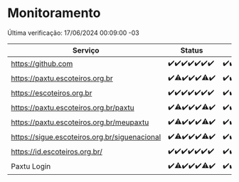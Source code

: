# Monitoramento

Última verificação: 17/06/2024 00:09:00 -03

|Serviço|Status|Últimas 24h|
|---|---|---|
|https://github.com|<span title="2024-06-10: OK=25">✔️</span><span title="2024-06-11: OK=24">✔️</span><span title="2024-06-12: OK=24">✔️</span><span title="2024-06-13: OK=24">✔️</span><span title="2024-06-14: OK=24">✔️</span><span title="2024-06-15: OK=24">✔️</span><span title="2024-06-16: OK=4">✔️</span>|<span title="16/06/2024 01:08:00 -03 : 200">✔️</span><span title="16/06/2024 02:07:00 -03 : 200">✔️</span><span title="16/06/2024 03:09:00 -03 : 200">✔️</span><span title="16/06/2024 04:07:00 -03 : 200">✔️</span><span title="16/06/2024 05:08:00 -03 : 200">✔️</span><span title="16/06/2024 06:08:00 -03 : 200">✔️</span><span title="16/06/2024 07:06:00 -03 : 200">✔️</span><span title="16/06/2024 08:06:00 -03 : 200">✔️</span><span title="16/06/2024 09:11:00 -03 : 200">✔️</span><span title="16/06/2024 10:07:00 -03 : 200">✔️</span><span title="16/06/2024 11:06:00 -03 : 200">✔️</span><span title="16/06/2024 12:07:00 -03 : 200">✔️</span><span title="16/06/2024 13:07:00 -03 : 200">✔️</span><span title="16/06/2024 14:04:00 -03 : 200">✔️</span><span title="16/06/2024 15:08:00 -03 : 200">✔️</span><span title="16/06/2024 16:07:00 -03 : 200">✔️</span><span title="16/06/2024 17:06:00 -03 : 200">✔️</span><span title="16/06/2024 18:06:00 -03 : 200">✔️</span><span title="16/06/2024 19:07:00 -03 : 200">✔️</span><span title="16/06/2024 20:07:00 -03 : 200">✔️</span><span title="16/06/2024 21:34:00 -03 : 200">✔️</span><span title="16/06/2024 22:56:00 -03 : 200">✔️</span><span title="16/06/2024 23:30:00 -03 : 200">✔️</span><span title="17/06/2024 00:09:00 -03 : 200">✔️</span>|
|https://paxtu.escoteiros.org.br|<span title="2024-06-10: OK=25">✔️</span><span title="2024-06-11: OK=23, Falhas=1">⚠️</span><span title="2024-06-12: OK=24">✔️</span><span title="2024-06-13: OK=24">✔️</span><span title="2024-06-14: OK=24">✔️</span><span title="2024-06-15: OK=23, Falhas=1">⚠️</span><span title="2024-06-16: OK=4">✔️</span>|<span title="16/06/2024 01:08:00 -03 : 200">✔️</span><span title="16/06/2024 02:07:00 -03 : 200">✔️</span><span title="16/06/2024 03:09:00 -03 : 200">✔️</span><span title="16/06/2024 04:07:00 -03 : 200">✔️</span><span title="16/06/2024 05:08:00 -03 : 200">✔️</span><span title="16/06/2024 06:08:00 -03 : 200">✔️</span><span title="16/06/2024 07:06:00 -03 : 200">✔️</span><span title="16/06/2024 08:06:00 -03 : 200">✔️</span><span title="16/06/2024 09:11:00 -03 : 200">✔️</span><span title="16/06/2024 10:07:00 -03 : 200">✔️</span><span title="16/06/2024 11:06:00 -03 : 200">✔️</span><span title="16/06/2024 12:07:00 -03 : 200">✔️</span><span title="16/06/2024 13:07:00 -03 : 200">✔️</span><span title="16/06/2024 14:04:00 -03 : 200">✔️</span><span title="16/06/2024 15:08:00 -03 : 200">✔️</span><span title="16/06/2024 16:07:00 -03 : 200">✔️</span><span title="16/06/2024 17:06:00 -03 : 200">✔️</span><span title="16/06/2024 18:06:00 -03 : 200">✔️</span><span title="16/06/2024 19:07:00 -03 : 200">✔️</span><span title="16/06/2024 20:07:00 -03 : 200">✔️</span><span title="16/06/2024 21:34:00 -03 : 200">✔️</span><span title="16/06/2024 22:56:00 -03 : 200">✔️</span><span title="16/06/2024 23:30:00 -03 : 200">✔️</span><span title="17/06/2024 00:09:00 -03 : 200">✔️</span>|
|https://escoteiros.org.br|<span title="2024-06-10: OK=25">✔️</span><span title="2024-06-11: OK=24">✔️</span><span title="2024-06-12: OK=24">✔️</span><span title="2024-06-13: OK=24">✔️</span><span title="2024-06-14: OK=24">✔️</span><span title="2024-06-15: OK=24">✔️</span><span title="2024-06-16: OK=4">✔️</span>|<span title="16/06/2024 01:08:00 -03 : 200">✔️</span><span title="16/06/2024 02:07:00 -03 : 200">✔️</span><span title="16/06/2024 03:09:00 -03 : 200">✔️</span><span title="16/06/2024 04:07:00 -03 : 200">✔️</span><span title="16/06/2024 05:08:00 -03 : 200">✔️</span><span title="16/06/2024 06:08:00 -03 : 200">✔️</span><span title="16/06/2024 07:06:00 -03 : 200">✔️</span><span title="16/06/2024 08:06:00 -03 : 200">✔️</span><span title="16/06/2024 09:11:00 -03 : 200">✔️</span><span title="16/06/2024 10:07:00 -03 : 200">✔️</span><span title="16/06/2024 11:06:00 -03 : 200">✔️</span><span title="16/06/2024 12:07:00 -03 : 200">✔️</span><span title="16/06/2024 13:07:00 -03 : 200">✔️</span><span title="16/06/2024 14:05:00 -03 : 200">✔️</span><span title="16/06/2024 15:08:00 -03 : 200">✔️</span><span title="16/06/2024 16:07:00 -03 : 200">✔️</span><span title="16/06/2024 17:06:00 -03 : 200">✔️</span><span title="16/06/2024 18:06:00 -03 : 200">✔️</span><span title="16/06/2024 19:07:00 -03 : 200">✔️</span><span title="16/06/2024 20:07:00 -03 : 200">✔️</span><span title="16/06/2024 21:34:00 -03 : 200">✔️</span><span title="16/06/2024 22:56:00 -03 : 200">✔️</span><span title="16/06/2024 23:30:00 -03 : 200">✔️</span><span title="17/06/2024 00:09:00 -03 : 200">✔️</span>|
|https://paxtu.escoteiros.org.br/paxtu|<span title="2024-06-10: OK=25">✔️</span><span title="2024-06-11: OK=23, Falhas=1">⚠️</span><span title="2024-06-12: OK=24">✔️</span><span title="2024-06-13: OK=24">✔️</span><span title="2024-06-14: OK=24">✔️</span><span title="2024-06-15: OK=23, Falhas=1">⚠️</span><span title="2024-06-16: OK=4">✔️</span>|<span title="16/06/2024 01:08:00 -03 : 200">✔️</span><span title="16/06/2024 02:07:00 -03 : 200">✔️</span><span title="16/06/2024 03:09:00 -03 : 200">✔️</span><span title="16/06/2024 04:07:00 -03 : 200">✔️</span><span title="16/06/2024 05:08:00 -03 : 200">✔️</span><span title="16/06/2024 06:08:00 -03 : 200">✔️</span><span title="16/06/2024 07:06:00 -03 : 200">✔️</span><span title="16/06/2024 08:06:00 -03 : 200">✔️</span><span title="16/06/2024 09:11:00 -03 : 200">✔️</span><span title="16/06/2024 10:07:00 -03 : 200">✔️</span><span title="16/06/2024 11:06:00 -03 : 200">✔️</span><span title="16/06/2024 12:07:00 -03 : 200">✔️</span><span title="16/06/2024 13:07:00 -03 : 200">✔️</span><span title="16/06/2024 14:05:00 -03 : 200">✔️</span><span title="16/06/2024 15:08:00 -03 : 200">✔️</span><span title="16/06/2024 16:07:00 -03 : 200">✔️</span><span title="16/06/2024 17:06:00 -03 : 200">✔️</span><span title="16/06/2024 18:06:00 -03 : 200">✔️</span><span title="16/06/2024 19:07:00 -03 : 200">✔️</span><span title="16/06/2024 20:07:00 -03 : 200">✔️</span><span title="16/06/2024 21:35:00 -03 : 200">✔️</span><span title="16/06/2024 22:56:00 -03 : 200">✔️</span><span title="16/06/2024 23:30:00 -03 : 200">✔️</span><span title="17/06/2024 00:09:00 -03 : 200">✔️</span>|
|https://paxtu.escoteiros.org.br/meupaxtu|<span title="2024-06-10: OK=25">✔️</span><span title="2024-06-11: OK=23, Falhas=1">⚠️</span><span title="2024-06-12: OK=24">✔️</span><span title="2024-06-13: OK=24">✔️</span><span title="2024-06-14: OK=24">✔️</span><span title="2024-06-15: OK=23, Falhas=1">⚠️</span><span title="2024-06-16: OK=4">✔️</span>|<span title="16/06/2024 01:08:00 -03 : 200">✔️</span><span title="16/06/2024 02:07:00 -03 : 200">✔️</span><span title="16/06/2024 03:09:00 -03 : 200">✔️</span><span title="16/06/2024 04:07:00 -03 : 200">✔️</span><span title="16/06/2024 05:08:00 -03 : 200">✔️</span><span title="16/06/2024 06:08:00 -03 : 200">✔️</span><span title="16/06/2024 07:06:00 -03 : 200">✔️</span><span title="16/06/2024 08:06:00 -03 : 200">✔️</span><span title="16/06/2024 09:11:00 -03 : 200">✔️</span><span title="16/06/2024 10:07:00 -03 : 200">✔️</span><span title="16/06/2024 11:06:00 -03 : 200">✔️</span><span title="16/06/2024 12:07:00 -03 : 200">✔️</span><span title="16/06/2024 13:07:00 -03 : 200">✔️</span><span title="16/06/2024 14:05:00 -03 : 200">✔️</span><span title="16/06/2024 15:08:00 -03 : 200">✔️</span><span title="16/06/2024 16:07:00 -03 : 200">✔️</span><span title="16/06/2024 17:06:00 -03 : 200">✔️</span><span title="16/06/2024 18:06:00 -03 : 200">✔️</span><span title="16/06/2024 19:07:00 -03 : 200">✔️</span><span title="16/06/2024 20:07:00 -03 : 200">✔️</span><span title="16/06/2024 21:35:00 -03 : 200">✔️</span><span title="16/06/2024 22:56:00 -03 : 200">✔️</span><span title="16/06/2024 23:30:00 -03 : 200">✔️</span><span title="17/06/2024 00:09:00 -03 : 200">✔️</span>|
|https://sigue.escoteiros.org.br/siguenacional|<span title="2024-06-10: OK=15">✔️</span><span title="2024-06-11: OK=23, Falhas=1">⚠️</span><span title="2024-06-12: OK=24">✔️</span><span title="2024-06-13: OK=24">✔️</span><span title="2024-06-14: OK=24">✔️</span><span title="2024-06-15: OK=23, Falhas=1">⚠️</span><span title="2024-06-16: OK=4">✔️</span>|<span title="16/06/2024 01:08:00 -03 : 200">✔️</span><span title="16/06/2024 02:07:00 -03 : 200">✔️</span><span title="16/06/2024 03:09:00 -03 : 200">✔️</span><span title="16/06/2024 04:07:00 -03 : 200">✔️</span><span title="16/06/2024 05:08:00 -03 : 200">✔️</span><span title="16/06/2024 06:08:00 -03 : 200">✔️</span><span title="16/06/2024 07:06:00 -03 : 200">✔️</span><span title="16/06/2024 08:06:00 -03 : 200">✔️</span><span title="16/06/2024 09:11:00 -03 : 200">✔️</span><span title="16/06/2024 10:07:00 -03 : 200">✔️</span><span title="16/06/2024 11:06:00 -03 : 200">✔️</span><span title="16/06/2024 12:07:00 -03 : 200">✔️</span><span title="16/06/2024 13:07:00 -03 : 200">✔️</span><span title="16/06/2024 14:05:00 -03 : 200">✔️</span><span title="16/06/2024 15:08:00 -03 : 200">✔️</span><span title="16/06/2024 16:07:00 -03 : 200">✔️</span><span title="16/06/2024 17:06:00 -03 : 200">✔️</span><span title="16/06/2024 18:06:00 -03 : 200">✔️</span><span title="16/06/2024 19:07:00 -03 : 200">✔️</span><span title="16/06/2024 20:07:00 -03 : 200">✔️</span><span title="16/06/2024 21:35:00 -03 : 200">✔️</span><span title="16/06/2024 22:56:00 -03 : 200">✔️</span><span title="16/06/2024 23:30:00 -03 : 200">✔️</span><span title="17/06/2024 00:09:00 -03 : 200">✔️</span>|
|https://id.escoteiros.org.br/|<span title="2024-06-10: OK=15">✔️</span><span title="2024-06-11: OK=24">✔️</span><span title="2024-06-12: OK=24">✔️</span><span title="2024-06-13: OK=24">✔️</span><span title="2024-06-14: OK=24">✔️</span><span title="2024-06-15: OK=24">✔️</span><span title="2024-06-16: OK=4">✔️</span>|<span title="16/06/2024 01:08:00 -03 : 200">✔️</span><span title="16/06/2024 02:07:00 -03 : 200">✔️</span><span title="16/06/2024 03:09:00 -03 : 200">✔️</span><span title="16/06/2024 04:07:00 -03 : 200">✔️</span><span title="16/06/2024 05:08:00 -03 : 200">✔️</span><span title="16/06/2024 06:08:00 -03 : 200">✔️</span><span title="16/06/2024 07:06:00 -03 : 200">✔️</span><span title="16/06/2024 08:06:00 -03 : 200">✔️</span><span title="16/06/2024 09:11:00 -03 : 200">✔️</span><span title="16/06/2024 10:07:00 -03 : 200">✔️</span><span title="16/06/2024 11:06:00 -03 : 200">✔️</span><span title="16/06/2024 12:07:00 -03 : 200">✔️</span><span title="16/06/2024 13:07:00 -03 : 200">✔️</span><span title="16/06/2024 14:05:00 -03 : 200">✔️</span><span title="16/06/2024 15:08:00 -03 : 200">✔️</span><span title="16/06/2024 16:07:00 -03 : 200">✔️</span><span title="16/06/2024 17:06:00 -03 : 200">✔️</span><span title="16/06/2024 18:06:00 -03 : 200">✔️</span><span title="16/06/2024 19:07:00 -03 : 200">✔️</span><span title="16/06/2024 20:07:00 -03 : 200">✔️</span><span title="16/06/2024 21:35:00 -03 : 200">✔️</span><span title="16/06/2024 22:56:00 -03 : 200">✔️</span><span title="16/06/2024 23:30:00 -03 : 200">✔️</span><span title="17/06/2024 00:09:00 -03 : 200">✔️</span>|
|Paxtu Login|<span title="2024-06-10: OK=25">✔️</span><span title="2024-06-11: OK=23, Falhas=1">⚠️</span><span title="2024-06-12: OK=24">✔️</span><span title="2024-06-13: OK=24">✔️</span><span title="2024-06-14: OK=24">✔️</span><span title="2024-06-15: OK=23, Falhas=1">⚠️</span><span title="2024-06-16: OK=4">✔️</span>|<span title="16/06/2024 01:08:00 -03 : 200">✔️</span><span title="16/06/2024 02:07:00 -03 : 200">✔️</span><span title="16/06/2024 03:09:00 -03 : 200">✔️</span><span title="16/06/2024 04:07:00 -03 : 200">✔️</span><span title="16/06/2024 05:08:00 -03 : 200">✔️</span><span title="16/06/2024 06:08:00 -03 : 200">✔️</span><span title="16/06/2024 07:06:00 -03 : 200">✔️</span><span title="16/06/2024 08:06:00 -03 : 200">✔️</span><span title="16/06/2024 09:11:00 -03 : 200">✔️</span><span title="16/06/2024 10:07:00 -03 : 200">✔️</span><span title="16/06/2024 11:06:00 -03 : 200">✔️</span><span title="16/06/2024 12:07:00 -03 : 200">✔️</span><span title="16/06/2024 13:07:00 -03 : 200">✔️</span><span title="16/06/2024 14:05:00 -03 : 200">✔️</span><span title="16/06/2024 15:08:00 -03 : 200">✔️</span><span title="16/06/2024 16:07:00 -03 : 200">✔️</span><span title="16/06/2024 17:06:00 -03 : 200">✔️</span><span title="16/06/2024 18:06:00 -03 : 200">✔️</span><span title="16/06/2024 19:07:00 -03 : 200">✔️</span><span title="16/06/2024 20:07:00 -03 : 200">✔️</span><span title="16/06/2024 21:35:00 -03 : 200">✔️</span><span title="16/06/2024 22:56:00 -03 : 200">✔️</span><span title="16/06/2024 23:30:00 -03 : 200">✔️</span><span title="17/06/2024 00:09:00 -03 : 200">✔️</span>|

